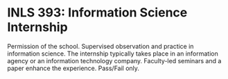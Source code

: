 # INLS 393: Information Science Internship

Permission of the school. Supervised observation and practice in information science. The internship typically takes place in an information agency or an information technology company. Faculty-led seminars and a paper enhance the experience. Pass/Fail only.
